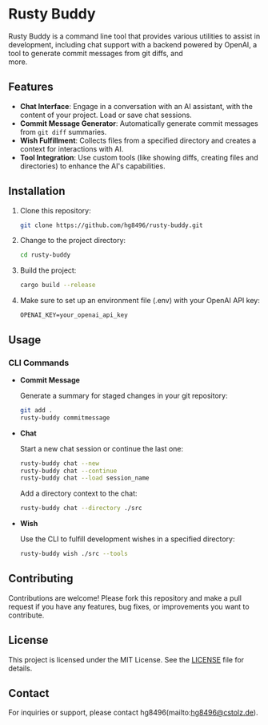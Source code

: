# Rusty Buddy

Rusty Buddy is a command line tool that provides various utilities to assist in development, including chat support with a backend powered by OpenAI, a tool to generate commit messages from git diffs, and      
more.

## Features
- **Chat Interface**: Engage in a conversation with an AI assistant, with the content of your project. Load or save chat sessions.
- **Commit Message Generator**: Automatically generate commit messages from `git diff` summaries.
- **Wish Fulfillment**: Collects files from a specified directory and creates a context for interactions with AI.
- **Tool Integration**: Use custom tools (like showing diffs, creating files and directories) to enhance the AI's capabilities.

## Installation
1. Clone this repository:
   ```bash                                                                                                                                                                                                           
   git clone https://github.com/hg8496/rusty-buddy.git                                                                                                                                                           
   ```                                                                                                                                                                                                               

2. Change to the project directory:
   ```bash                                                                                                                                                                                                           
   cd rusty-buddy                                                                                                                                                                                                      
   ```                                                                                                                                                                                                               

3. Build the project:
   ```bash                                                                                                                                                                                                           
   cargo build --release                                                                                                                                                                                             
   ```                                                                                                                                                                                                               

4. Make sure to set up an environment file (.env) with your OpenAI API key:
   ```plaintext                                                                                                                                                                                                      
   OPENAI_KEY=your_openai_api_key                                                                                                                                                                                    
   ```                                                                                                                                                                                                               

## Usage
### CLI Commands
- **Commit Message**

  Generate a summary for staged changes in your git repository:
  ```bash  
  git add .                                                                                                                                                                                                          
  rusty-buddy commitmessage                                                                                                                                                                                            
  ```                                                                                                                                                                                                                

- **Chat**

  Start a new chat session or continue the last one:
  ```bash                                                                                                                                                                                                            
  rusty-buddy chat --new                                                                                                                                                                                               
  rusty-buddy chat --continue                                                                                                                                                                                          
  rusty-buddy chat --load session_name                                                                                                                                                                                 
  ```                                                                                                                                                                                                                

  Add a directory context to the chat:
  ```bash                                                                                                                                                                                                            
  rusty-buddy chat --directory ./src                                                                                                                                                                        
  ```                                                                                                                                                                                                                

- **Wish**

  Use the CLI to fulfill development wishes in a specified directory:
  ```bash                                                                                                                                                                                                            
  rusty-buddy wish ./src --tools                                                                                                                                                                            
  ```                                                                                                                                                                                                                

## Contributing

Contributions are welcome! Please fork this repository and make a pull request if you have any features, bug fixes, or improvements you want to contribute.

## License

This project is licensed under the MIT License. See the [LICENSE](LICENSE) file for details.

## Contact

For inquiries or support, please contact hg8496(mailto:hg8496@cstolz.de).                                                                                                                                      